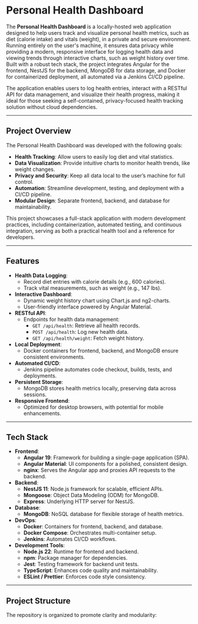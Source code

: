 # Personal Health Dashboard

The **Personal Health Dashboard** is a locally-hosted web application designed to help users track and visualize personal health metrics, such as diet (calorie intake) and vitals (weight), in a private and secure environment. Running entirely on the user's machine, it ensures data privacy while providing a modern, responsive interface for logging health data and viewing trends through interactive charts, such as weight history over time. Built with a robust tech stack, the project integrates Angular for the frontend, NestJS for the backend, MongoDB for data storage, and Docker for containerized deployment, all automated via a Jenkins CI/CD pipeline.

The application enables users to log health entries, interact with a RESTful API for data management, and visualize their health progress, making it ideal for those seeking a self-contained, privacy-focused health tracking solution without cloud dependencies.

---

## Project Overview

The Personal Health Dashboard was developed with the following goals:
- **Health Tracking**: Allow users to easily log diet and vital statistics.
- **Data Visualization**: Provide intuitive charts to monitor health trends, like weight changes.
- **Privacy and Security**: Keep all data local to the user’s machine for full control.
- **Automation**: Streamline development, testing, and deployment with a CI/CD pipeline.
- **Modular Design**: Separate frontend, backend, and database for maintainability.

This project showcases a full-stack application with modern development practices, including containerization, automated testing, and continuous integration, serving as both a practical health tool and a reference for developers.

---

## Features

- **Health Data Logging**:
  - Record diet entries with calorie details (e.g., 600 calories).
  - Track vital measurements, such as weight (e.g., 147 lbs).
- **Interactive Dashboard**:
  - Dynamic weight history chart using Chart.js and ng2-charts.
  - User-friendly interface powered by Angular Material.
- **RESTful API**:
  - Endpoints for health data management:
    - `GET /api/health`: Retrieve all health records.
    - `POST /api/health`: Log new health data.
    - `GET /api/health/weight`: Fetch weight history.
- **Local Deployment**:
  - Docker containers for frontend, backend, and MongoDB ensure consistent environments.
- **Automated CI/CD**:
  - Jenkins pipeline automates code checkout, builds, tests, and deployments.
- **Persistent Storage**:
  - MongoDB stores health metrics locally, preserving data across sessions.
- **Responsive Frontend**:
  - Optimized for desktop browsers, with potential for mobile enhancements.

---

## Tech Stack

- **Frontend**:
  - **Angular 19**: Framework for building a single-page application (SPA).
  - **Angular Material**: UI components for a polished, consistent design.
  - **nginx**: Serves the Angular app and proxies API requests to the backend.
- **Backend**:
  - **NestJS 11**: Node.js framework for scalable, efficient APIs.
  - **Mongoose**: Object Data Modeling (ODM) for MongoDB.
  - **Express**: Underlying HTTP server for NestJS.
- **Database**:
  - **MongoDB**: NoSQL database for flexible storage of health metrics.
- **DevOps**:
  - **Docker**: Containers for frontend, backend, and database.
  - **Docker Compose**: Orchestrates multi-container setup.
  - **Jenkins**: Automates CI/CD workflows.
- **Development Tools**:
  - **Node.js 22**: Runtime for frontend and backend.
  - **npm**: Package manager for dependencies.
  - **Jest**: Testing framework for backend unit tests.
  - **TypeScript**: Enhances code quality and maintainability.
  - **ESLint / Prettier**: Enforces code style consistency.

---

## Project Structure

The repository is organized to promote clarity and modularity:

